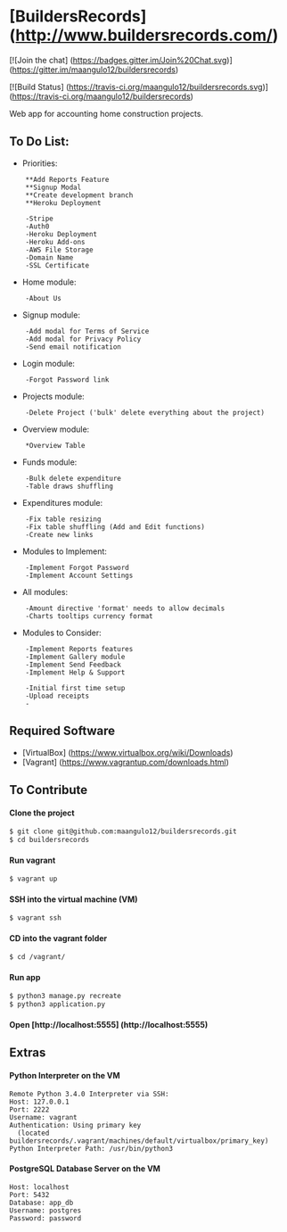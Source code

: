 # [BuildersRecords] (http://www.buildersrecords.com/)

[![Join the chat] (https://badges.gitter.im/Join%20Chat.svg)] (https://gitter.im/maangulo12/buildersrecords)

[![Build Status] (https://travis-ci.org/maangulo12/buildersrecords.svg)] (https://travis-ci.org/maangulo12/buildersrecords)

Web app for accounting home construction projects.

## To Do List:

+ Priorities:
```
    **Add Reports Feature
    **Signup Modal
    **Create development branch
    **Heroku Deployment

    -Stripe
    -Auth0
    -Heroku Deployment
    -Heroku Add-ons
    -AWS File Storage
    -Domain Name
    -SSL Certificate
```

+ Home module:
```
    -About Us
```

+ Signup module:
```
    -Add modal for Terms of Service
    -Add modal for Privacy Policy
    -Send email notification
```

+ Login module:
```
    -Forgot Password link
```

+ Projects module:
```
    -Delete Project ('bulk' delete everything about the project)
```

+ Overview module:
```
    *Overview Table
```

+ Funds module:
```
    -Bulk delete expenditure
    -Table draws shuffling
```

+ Expenditures module:
```
    -Fix table resizing
    -Fix table shuffling (Add and Edit functions)
    -Create new links
```

+ Modules to Implement:
```
    -Implement Forgot Password
    -Implement Account Settings
```

+ All modules:
```
    -Amount directive 'format' needs to allow decimals
    -Charts tooltips currency format
```

+ Modules to Consider:
```
    -Implement Reports features
    -Implement Gallery module
    -Implement Send Feedback
    -Implement Help & Support

    -Initial first time setup
    -Upload receipts
    -
```

## Required Software

+ [VirtualBox] (https://www.virtualbox.org/wiki/Downloads)
+ [Vagrant] (https://www.vagrantup.com/downloads.html)

## To Contribute

#### Clone the project
>
```bash
$ git clone git@github.com:maangulo12/buildersrecords.git
$ cd buildersrecords
```

#### Run vagrant
>
```bash
$ vagrant up    
```

#### SSH into the virtual machine (VM)
>
```bash
$ vagrant ssh
```

#### CD into the vagrant folder
>
```bash
$ cd /vagrant/
```

#### Run app
>
```bash
$ python3 manage.py recreate
$ python3 application.py    
```

#### Open [http://localhost:5555] (http://localhost:5555)

## Extras

#### Python Interpreter on the VM
```
Remote Python 3.4.0 Interpreter via SSH:
Host: 127.0.0.1
Port: 2222
Username: vagrant
Authentication: Using primary key
  (located buildersrecords/.vagrant/machines/default/virtualbox/primary_key)
Python Interpreter Path: /usr/bin/python3
```

#### PostgreSQL Database Server on the VM
```
Host: localhost
Port: 5432
Database: app_db
Username: postgres
Password: password
```
